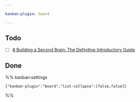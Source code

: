 ```yaml
---

kanban-plugin: board

---
```


## Todo

- [ ] [# Building a Second Brain: The Definitive Introductory Guide](https://fortelabs.com/blog/basboverview/)


## Done





%% kanban:settings
```
{"kanban-plugin":"board","list-collapse":[false,false]}
```
%%